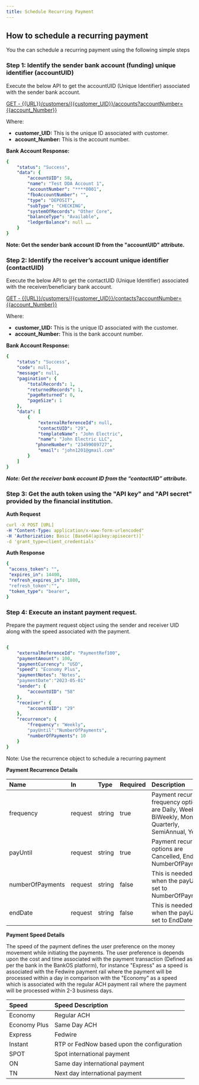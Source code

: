 ```yaml
---
title: Schedule Recurring Payment  
---
```


## How to schedule a recurring payment

You the can schedule a recurring payment using the following simple steps


### **Step 1: Identify the sender bank account (funding)  unique identifier (accountUID)**

Execute the below API to get the accountUID (Unique Identifier) associated with the sender bank account.

[GET - {{URL}}/customers/{{customer_UID}}/accounts?accountNumber={{account_Number}}](https://finzlyconnect-api-developer-portal.redoc.ly/openapi/paymentapi/operation/createCreditPaymentV3/)

Where: 
- **customer_UID:** This is the unique ID associated with customer.
- **account_Number:** This is the account number.


**Bank Account Response:**

```yaml Before
{
    "status": "Success",
    "data": {
        "accountUID": 58,
        "name": "Test DDA Account 1",
        "accountNumber": "****0001",
        "fboAccountNumber": "",
        "type": "DEPOSIT",
        "subType": "CHECKING",
        "systemOfRecords": "Other Core",
        "balanceType": "Available",
        "ledgerBalance": null ……
    }
} 

```

**Note: Get the sender bank account ID from the "accountUID" attribute.**


### **Step 2: Identify the receiver’s account unique identifier (contactUID)**

Execute the below API to get the contactUID (Unique Identifier) associated with the receiver/beneficiary bank account.

[GET - {{URL}}/customers/{{customer_UID}}/contacts?accountNumber={{account_Number}}](https://finzlyconnect-api-developer-portal.redoc.ly/openapi/paymentapi/operation/searchCustomerContactsV2/)

Where: 
- **customer_UID:** This is the unique ID associated with the customer.
- **account_Number:** This is the bank account number.

**Bank Account Response:**  

```yaml Before
{
    "status": "Success",
    "code": null,
    "message": null,
    "pagination": {
        "totalRecords": 1,
        "returnedRecords": 1,
        "pageReturned": 0,
        "pageSize": 1
    },
    "data": [
        {
            "externalReferenceId": null,
            "contactUID": "29",
            "templateName": "John Electric",
            "name": "John Electric LLC",
           "phoneNumber": "23499089727",
            "email": "john1201@gmail.com"
        }
    ]
}

```

***Note: Get the receiver bank account ID from the “contactUID” attribute.***



### **Step 3: Get the auth token using the "API key" and "API secret" provided by the financial institution.**

**Auth Request**

```yaml Before
curl -X POST [URL] 
-H "Content-Type: application/x-www-form-urlencoded" 
-H 'Authorization: Basic [Base64(apikey:apisecert)]' 
-d 'grant_type=client_credentials'


```

**Auth Response**

```yaml Before
{
 "access_token": "",
 "expires_in": 14400,
 "refresh_expires_in": 1800,
 "refresh_token":"",
 "token_type": "bearer",
}


```


### **Step 4: Execute an instant payment request.** 

Prepare the payment request object using the sender and receiver UID along with the speed associated with the payment.

```yaml Before

{
	"externalReferenceId": "PaymentRef100",
	"paymentAmount": 100,
	"paymentCurrency": "USD",
	"speed": "Economy Plus",
	"paymentNotes": "Notes",
	"paymentDate":"2023-05-01"
	"sender": {
		"accountUID": "58"
	},
	"receiver": {
		"accountUID": "29"
	},
	"recurrence": {
		"frequency": "Weekly",
		"payUntil":"NumberOfPayments",
		"numberOfPayments": 10
	}
}

```

Note: Use the recurrence object to schedule a recurring payment

**Payment Recurrence Details**

|**Name**|**In**|**Type**|**Required**|**Description**|
| :- | :- | :- | :- | :- |
|frequency|request|string|true|Payment recurring frequency options are Daily, Weekly, BiWeekly, Monthly, Quarterly, SemiAnnual, Yearly|
|payUntil|request|string|true|Payment recurring options are Cancelled, EndDate, NumberOfPayments|
|numberOfPayments|request|string|false|This is needed only when the payUntil is set to NumberOfPayments|
|endDate|request|string|false|This is needed only when the payUntil is set to EndDate|



**Payment Speed Details**

The speed of the payment defines the user preference on the money movement while initiating the payments. The user preference is depends upon the cost and time associated with the payment transaction (Defined as per the bank in the BankOS platform), for instance  "Express" as a speed is associated with the Fedwire payment rail where the payment will be processed within a day in comparison with the "Economy" as a speed which is associated with the regular ACH payment rail where the payment will be processed within 2-3 business days.

|**Speed**|**Speed Description**|
| :- | :- |
|Economy|Regular ACH|
|Economy Plus|Same Day ACH|
|Express|Fedwire|
|Instant|RTP or FedNow based upon the configuration|
|SPOT|Spot international payment|
|ON|Same day international payment|
|TN|Next day international payment|
